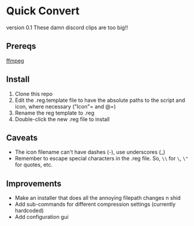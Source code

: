# Quick Convert

version 0.1
These damn discord clips are too big!!

## Prereqs 

[ffmpeg](https://ffmpeg.org/)

## Install

1. Clone this repo
2. Edit the .reg.template file to have the absolute paths to the script and icon, where necessary ("Icon"= and @=)
3. Rename the reg template to .reg
4. Double-click the new .reg file to install

## Caveats

* The icon filename can't have dashes (-), use underscores (_)
* Remember to escape special characters in the .reg file. So, `\\` for `\`, `\"` for quotes, etc.

## Improvements

* Make an installer that does all the annoying filepath changes n shid
* Add sub-commands for different compression settings (currently hardcoded)
* Add configuration gui